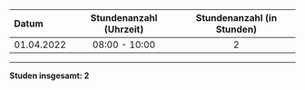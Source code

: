 | Datum      | Stundenanzahl (Uhrzeit) | Stundenanzahl (in Stunden) |
| :--------- | :---------------------: | :------------------------: |
| 01.04.2022 |      08:00 - 10:00      |             2              |

---

**Studen insgesamt: 2**


